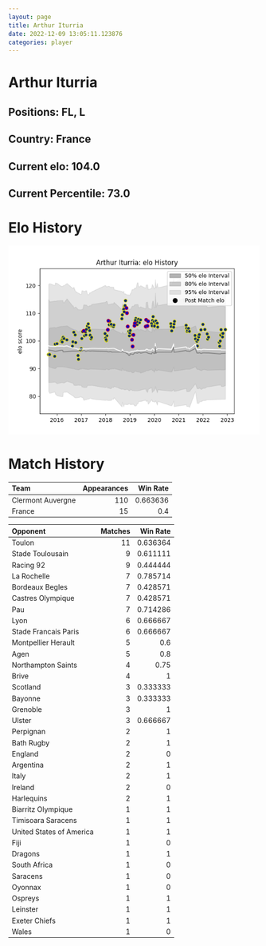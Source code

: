 ```yaml
---  
layout: page  
title: Arthur Iturria  
date: 2022-12-09 13:05:11.123876  
categories: player  
---
```

# Arthur Iturria

## Positions: FL, L

## Country: France

## Current elo: 104.0

## Current Percentile: 73.0

# Elo History


![elo history](history_ArthurIturria.png)
# Match History


| Team              |   Appearances |   Win Rate |
|:------------------|--------------:|-----------:|
| Clermont Auvergne |           110 |   0.663636 |
| France            |            15 |   0.4      |

| Opponent                 |   Matches |   Win Rate |
|:-------------------------|----------:|-----------:|
| Toulon                   |        11 |   0.636364 |
| Stade Toulousain         |         9 |   0.611111 |
| Racing 92                |         9 |   0.444444 |
| La Rochelle              |         7 |   0.785714 |
| Bordeaux Begles          |         7 |   0.428571 |
| Castres Olympique        |         7 |   0.428571 |
| Pau                      |         7 |   0.714286 |
| Lyon                     |         6 |   0.666667 |
| Stade Francais Paris     |         6 |   0.666667 |
| Montpellier Herault      |         5 |   0.6      |
| Agen                     |         5 |   0.8      |
| Northampton Saints       |         4 |   0.75     |
| Brive                    |         4 |   1        |
| Scotland                 |         3 |   0.333333 |
| Bayonne                  |         3 |   0.333333 |
| Grenoble                 |         3 |   1        |
| Ulster                   |         3 |   0.666667 |
| Perpignan                |         2 |   1        |
| Bath Rugby               |         2 |   1        |
| England                  |         2 |   0        |
| Argentina                |         2 |   1        |
| Italy                    |         2 |   1        |
| Ireland                  |         2 |   0        |
| Harlequins               |         2 |   1        |
| Biarritz Olympique       |         1 |   1        |
| Timisoara Saracens       |         1 |   1        |
| United States of America |         1 |   1        |
| Fiji                     |         1 |   0        |
| Dragons                  |         1 |   1        |
| South Africa             |         1 |   0        |
| Saracens                 |         1 |   0        |
| Oyonnax                  |         1 |   0        |
| Ospreys                  |         1 |   1        |
| Leinster                 |         1 |   1        |
| Exeter Chiefs            |         1 |   1        |
| Wales                    |         1 |   0        |